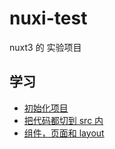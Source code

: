 # nuxi-test

nuxt3 的 实验项目

## 学习

- [初始化项目](https://github.com/thomas-bello/nuxi-test/blob/learn-init/docs/init.md)
- [把代码都切到 src 内](https://github.com/thomas-bello/nuxi-test/blob/learn-change-src/docs/changeCodeToSrc.md)
- [组件，页面和 layout](https://github.com/thomas-bello/nuxi-test/blob/learn-components/docs/view.md)
